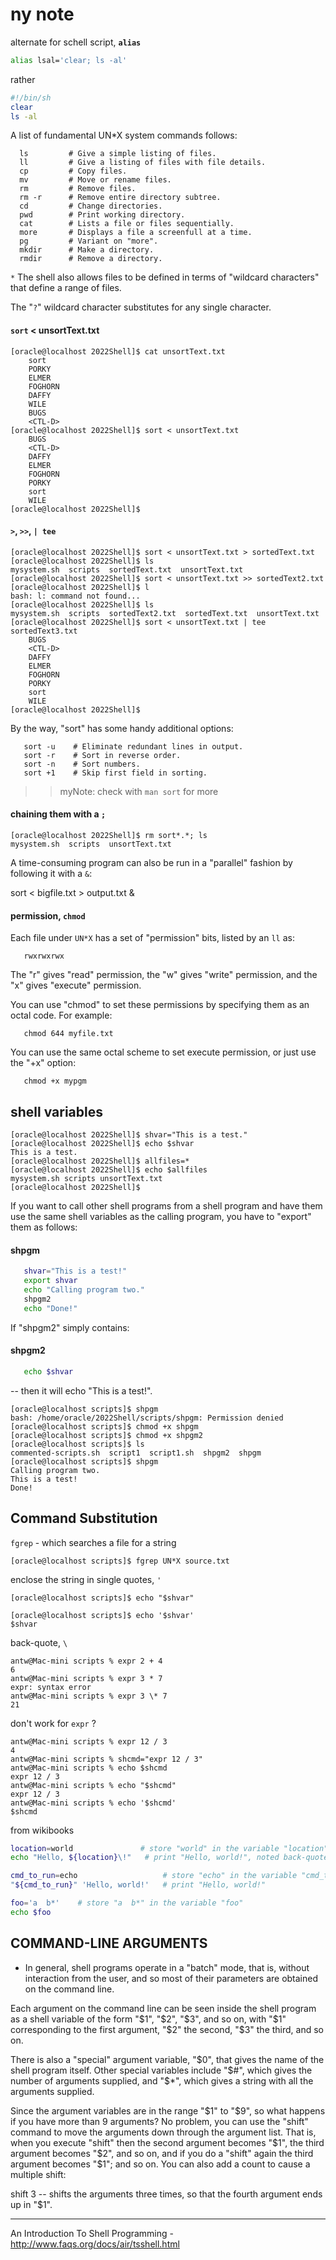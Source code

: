 # ny note


alternate for schell script, **`alias`**
```sh
alias lsal='clear; ls -al'
```
rather
```sh
#!/bin/sh
clear
ls -al
```



A list of fundamental UN*X system commands follows:
```
  ls         # Give a simple listing of files.
  ll         # Give a listing of files with file details.
  cp         # Copy files.
  mv         # Move or rename files.
  rm         # Remove files.  
  rm -r      # Remove entire directory subtree.
  cd         # Change directories.
  pwd        # Print working directory.
  cat        # Lists a file or files sequentially.
  more       # Displays a file a screenfull at a time.
  pg         # Variant on "more".
  mkdir      # Make a directory.
  rmdir      # Remove a directory.
```

`*` The shell also allows files to be defined in terms of "wildcard characters" that define a range of files. 

The "`?`" wildcard character substitutes for any single character.

#### `sort` < unsortText.txt
``` console
[oracle@localhost 2022Shell]$ cat unsortText.txt
	sort
   	PORKY
	ELMER
	FOGHORN
	DAFFY
	WILE
	BUGS
	<CTL-D>
[oracle@localhost 2022Shell]$ sort < unsortText.txt
	BUGS
	<CTL-D>
	DAFFY
	ELMER
	FOGHORN
   	PORKY
	sort
	WILE
[oracle@localhost 2022Shell]$ 
```
#### `>`, `>>`, `| tee`
``` console
[oracle@localhost 2022Shell]$ sort < unsortText.txt > sortedText.txt
[oracle@localhost 2022Shell]$ ls
mysystem.sh  scripts  sortedText.txt  unsortText.txt
[oracle@localhost 2022Shell]$ sort < unsortText.txt >> sortedText2.txt
[oracle@localhost 2022Shell]$ l
bash: l: command not found...
[oracle@localhost 2022Shell]$ ls
mysystem.sh  scripts  sortedText2.txt  sortedText.txt  unsortText.txt
[oracle@localhost 2022Shell]$ sort < unsortText.txt | tee sortedText3.txt
	BUGS
	<CTL-D>
	DAFFY
	ELMER
	FOGHORN
   	PORKY
	sort
	WILE
[oracle@localhost 2022Shell]$ 
```
By the way, "sort" has some handy additional options:
```
   sort -u    # Eliminate redundant lines in output.
   sort -r    # Sort in reverse order.
   sort -n    # Sort numbers. 
   sort +1    # Skip first field in sorting.
```
>> myNote: check with `man sort` for more   

#### chaining them with a `;`
``` console
[oracle@localhost 2022Shell]$ rm sort*.*; ls
mysystem.sh  scripts  unsortText.txt
```
A time-consuming program can also be run in a "parallel" fashion by following it with a `&`:

   sort < bigfile.txt > output.txt &
#### permission, `chmod`
Each file under `UN*X` has a set of "permission" bits, listed by an `ll` as:
```
   rwxrwxrwx
```
The "r" gives "read" permission, the "w" gives "write" permission, and the "x" gives "execute" permission. 

You can use "chmod" to set these permissions by specifying them as an octal code. For example:
```
   chmod 644 myfile.txt
```
You can use the same octal scheme to set execute permission, or just use the "+x" option:
```
   chmod +x mypgm
```
## shell variables

``` console
[oracle@localhost 2022Shell]$ shvar="This is a test."
[oracle@localhost 2022Shell]$ echo $shvar
This is a test.
[oracle@localhost 2022Shell]$ allfiles=*
[oracle@localhost 2022Shell]$ echo $allfiles
mysystem.sh scripts unsortText.txt
[oracle@localhost 2022Shell]$ 
```
If you want to call other shell programs from a shell program and have them use the same shell variables as the calling program, 
you have to "export" them as follows:

#### shpgm
```sh
   shvar="This is a test!"
   export shvar
   echo "Calling program two."
   shpgm2
   echo "Done!"
```   
If "shpgm2" simply contains:
#### shpgm2
```sh
   echo $shvar
```
-- then it will echo "This is a test!".

``` console
[oracle@localhost scripts]$ shpgm
bash: /home/oracle/2022Shell/scripts/shpgm: Permission denied
[oracle@localhost scripts]$ chmod +x shpgm
[oracle@localhost scripts]$ chmod +x shpgm2
[oracle@localhost scripts]$ ls
commented-scripts.sh  script1  script1.sh  shpgm2  shpgm
[oracle@localhost scripts]$ shpgm
Calling program two.
This is a test!
Done!
```

## Command Substitution

`fgrep` - which searches a file for a string
``` console
[oracle@localhost scripts]$ fgrep UN*X source.txt
```
enclose the string in single quotes, `'`
``` console
[oracle@localhost scripts]$ echo "$shvar"

[oracle@localhost scripts]$ echo '$shvar'
$shvar
```
back-quote, `\`
``` console
antw@Mac-mini scripts % expr 2 + 4
6
antw@Mac-mini scripts % expr 3 * 7
expr: syntax error
antw@Mac-mini scripts % expr 3 \* 7
21
```
don't work for `expr` ?
``` console
antw@Mac-mini scripts % expr 12 / 3
4
antw@Mac-mini scripts % shcmd="expr 12 / 3"
antw@Mac-mini scripts % echo $shcmd
expr 12 / 3
antw@Mac-mini scripts % echo "$shcmd"
expr 12 / 3
antw@Mac-mini scripts % echo '$shcmd' 
$shcmd
```

from wikibooks
``` sh
location=world               # store "world" in the variable "location"
echo "Hello, ${location}\!"   # print "Hello, world!", noted back-quote for `!`
```
``` sh
cmd_to_run=echo                   # store "echo" in the variable "cmd_to_run"
"${cmd_to_run}" 'Hello, world!'   # print "Hello, world!"
```
``` sh
foo='a  b*'    # store "a  b*" in the variable "foo"
echo $foo
```


##  COMMAND-LINE ARGUMENTS
* In general, shell programs operate in a "batch" mode, that is, without interaction from the user, and so most of their parameters are obtained on the command line.

Each argument on the command line can be seen inside the shell program as a shell variable of the form "$1", "$2", "$3", and so on, with "$1" corresponding to the first argument, "$2" the second, "$3" the third, and so on.

There is also a "special" argument variable, "$0", that gives the name of the shell program itself. Other special variables include "$#", which gives the number of arguments supplied, and "$*", which gives a string with all the arguments supplied.

Since the argument variables are in the range "$1" to "$9", so what happens if you have more than 9 arguments? No problem, you can use the "shift" command to move the arguments down through the argument list. That is, when you execute "shift" then the second argument becomes "$1", the third argument becomes "$2", and so on, and if you do a "shift" again the third argument becomes "$1"; and so on. You can also add a count to cause a multiple shift:

   shift 3
-- shifts the arguments three times, so that the fourth argument ends up in "$1".

---
An Introduction To Shell Programming - http://www.faqs.org/docs/air/tsshell.html

